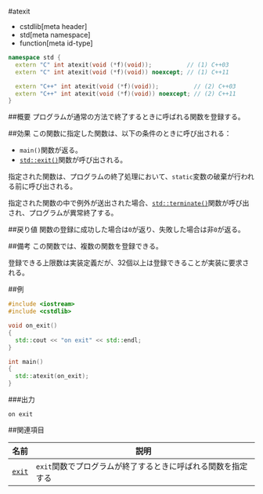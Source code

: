 #atexit
* cstdlib[meta header]
* std[meta namespace]
* function[meta id-type]

```cpp
namespace std {
  extern "C" int atexit(void (*f)(void));          // (1) C++03
  extern "C" int atexit(void (*f)(void)) noexcept; // (1) C++11

  extern "C++" int atexit(void (*f)(void));          // (2) C++03
  extern "C++" int atexit(void (*f)(void)) noexcept; // (2) C++11
}
```

##概要
プログラムが通常の方法で終了するときに呼ばれる関数を登録する。


##効果
この関数に指定した関数は、以下の条件のときに呼び出される：

- `main()`関数が返る。
- [`std::exit()`](./exit.md)関数が呼び出される。

指定された関数は、プログラムの終了処理において、`static`変数の破棄が行われる前に呼び出される。

指定された関数の中で例外が送出された場合、[`std::terminate()`](/exception/terminate.md)関数が呼び出され、プログラムが異常終了する。


##戻り値
関数の登録に成功した場合は`0`が返り、失敗した場合は非`0`が返る。


##備考
この関数では、複数の関数を登録できる。

登録できる上限数は実装定義だが、32個以上は登録できることが実装に要求される。


##例
```cpp
#include <iostream>
#include <cstdlib>

void on_exit()
{
  std::cout << "on exit" << std::endl;
}

int main()
{
  std::atexit(on_exit);
}
```

###出力
```
on exit
```


##関連項目

| 名前 | 説明 |
|------|------|
| [`exit`](./exit.md) | `exit`関数でプログラムが終了するときに呼ばれる関数を指定する |


